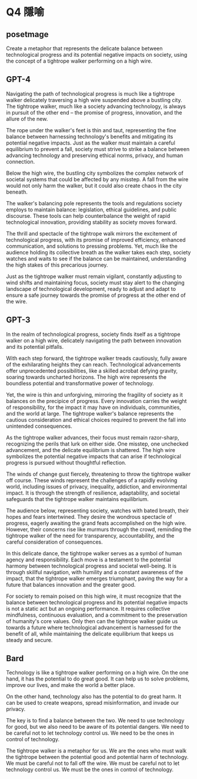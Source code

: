 # Q4 隱喻

## posetmage
Create a metaphor that represents the delicate balance between technological progress and its potential negative impacts on society, using the concept of a tightrope walker performing on a high wire.

## GPT-4
Navigating the path of technological progress is much like a tightrope walker delicately traversing a high wire suspended above a bustling city. The tightrope walker, much like a society advancing technology, is always in pursuit of the other end – the promise of progress, innovation, and the allure of the new.

The rope under the walker's feet is thin and taut, representing the fine balance between harnessing technology's benefits and mitigating its potential negative impacts. Just as the walker must maintain a careful equilibrium to prevent a fall, society must strive to strike a balance between advancing technology and preserving ethical norms, privacy, and human connection.

Below the high wire, the bustling city symbolizes the complex network of societal systems that could be affected by any misstep. A fall from the wire would not only harm the walker, but it could also create chaos in the city beneath.

The walker's balancing pole represents the tools and regulations society employs to maintain balance: legislation, ethical guidelines, and public discourse. These tools can help counterbalance the weight of rapid technological innovation, providing stability as society moves forward.

The thrill and spectacle of the tightrope walk mirrors the excitement of technological progress, with its promise of improved efficiency, enhanced communication, and solutions to pressing problems. Yet, much like the audience holding its collective breath as the walker takes each step, society watches and waits to see if the balance can be maintained, understanding the high stakes of this precarious journey.

Just as the tightrope walker must remain vigilant, constantly adjusting to wind shifts and maintaining focus, society must stay alert to the changing landscape of technological development, ready to adjust and adapt to ensure a safe journey towards the promise of progress at the other end of the wire.

## GPT-3
In the realm of technological progress, society finds itself as a tightrope walker on a high wire, delicately navigating the path between innovation and its potential pitfalls.

With each step forward, the tightrope walker treads cautiously, fully aware of the exhilarating heights they can reach. Technological advancements offer unprecedented possibilities, like a skilled acrobat defying gravity, soaring towards uncharted horizons. The high wire represents the boundless potential and transformative power of technology.

Yet, the wire is thin and unforgiving, mirroring the fragility of society as it balances on the precipice of progress. Every innovation carries the weight of responsibility, for the impact it may have on individuals, communities, and the world at large. The tightrope walker's balance represents the cautious consideration and ethical choices required to prevent the fall into unintended consequences.

As the tightrope walker advances, their focus must remain razor-sharp, recognizing the perils that lurk on either side. One misstep, one unchecked advancement, and the delicate equilibrium is shattered. The high wire symbolizes the potential negative impacts that can arise if technological progress is pursued without thoughtful reflection.

The winds of change gust fiercely, threatening to throw the tightrope walker off course. These winds represent the challenges of a rapidly evolving world, including issues of privacy, inequality, addiction, and environmental impact. It is through the strength of resilience, adaptability, and societal safeguards that the tightrope walker maintains equilibrium.

The audience below, representing society, watches with bated breath, their hopes and fears intertwined. They desire the wondrous spectacle of progress, eagerly awaiting the grand feats accomplished on the high wire. However, their concerns rise like murmurs through the crowd, reminding the tightrope walker of the need for transparency, accountability, and the careful consideration of consequences.

In this delicate dance, the tightrope walker serves as a symbol of human agency and responsibility. Each move is a testament to the potential harmony between technological progress and societal well-being. It is through skillful navigation, with humility and a constant awareness of the impact, that the tightrope walker emerges triumphant, paving the way for a future that balances innovation and the greater good.

For society to remain poised on this high wire, it must recognize that the balance between technological progress and its potential negative impacts is not a static act but an ongoing performance. It requires collective mindfulness, continuous evaluation, and a commitment to the preservation of humanity's core values. Only then can the tightrope walker guide us towards a future where technological advancement is harnessed for the benefit of all, while maintaining the delicate equilibrium that keeps us steady and secure.

## Bard
Technology is like a tightrope walker performing on a high wire. On the one hand, it has the potential to do great good. It can help us to solve problems, improve our lives, and make the world a better place.

On the other hand, technology also has the potential to do great harm. It can be used to create weapons, spread misinformation, and invade our privacy.

The key is to find a balance between the two. We need to use technology for good, but we also need to be aware of its potential dangers. We need to be careful not to let technology control us. We need to be the ones in control of technology.

The tightrope walker is a metaphor for us. We are the ones who must walk the tightrope between the potential good and potential harm of technology. We must be careful not to fall off the wire. We must be careful not to let technology control us. We must be the ones in control of technology.